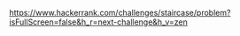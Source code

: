 https://www.hackerrank.com/challenges/staircase/problem?isFullScreen=false&h_r=next-challenge&h_v=zen